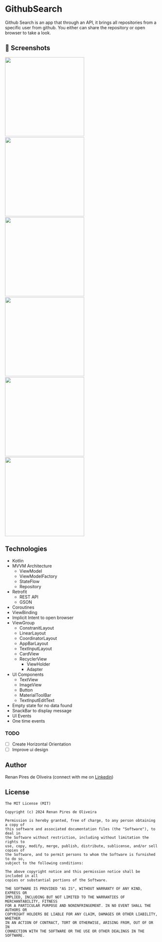 # GithubSearch
Github Search is an app that through an API, it brings all repositories from a specific user from github. You either can share the repository or open browser to take a look.

## :camera_flash: Screenshots
<!-- You can add more screenshots here if you like -->
<img src="/results/Screenshot_github_search_1.png" width="260">&emsp;<img src="/results/Screenshot_github_search_2.png" width="260">&emsp;<img src="/results/Screenshot_github_search_3.png" width="260">&emsp;<img src="/results/Screenshot_github_search_4.png" width="260">&emsp;<img src="/results/Screenshot_github_search_5.png" width="260">&emsp;<img src="/results/Screenshot_github_search_6.png" width="260">

## Technologies
* Kotlin
* MVVM Architecture
  * ViewModel
  * ViewModelFactory
  * StateFlow
  * Repository
* Retrofit
  * REST API
  * GSON
* Coroutines
* ViewBinding
* Implicit Intent to open browser
* ViewGroup
  * ConstranitLayout
  * LinearLayout
  * CoordinatorLayout
  * AppBarLayout
  * TextInputLayout
  * CardView
  * RecyclerView
    * ViewHolder
    * Adapter
* UI Components
    * TextView
    * ImageView
    * Button
    * MaterialToolBar
    * TextInputEditText
* Empty state for no data found
* SnackBar to display message
* UI Events
* One time events

### TODO
- [ ] Create Horizontal Orientation
- [ ] Improve ui design

## Author
Renan Pires de Oliveira (connect with me on [Linkedin](https://www.linkedin.com/in/renan-pires-332568142/))

## License
```
The MIT License (MIT)

Copyright (c) 2024 Renan Pires de Oliveira

Permission is hereby granted, free of charge, to any person obtaining a copy of
this software and associated documentation files (the "Software"), to deal in
the Software without restriction, including without limitation the rights to
use, copy, modify, merge, publish, distribute, sublicense, and/or sell copies of
the Software, and to permit persons to whom the Software is furnished to do so,
subject to the following conditions:

The above copyright notice and this permission notice shall be included in all
copies or substantial portions of the Software.

THE SOFTWARE IS PROVIDED "AS IS", WITHOUT WARRANTY OF ANY KIND, EXPRESS OR
IMPLIED, INCLUDING BUT NOT LIMITED TO THE WARRANTIES OF MERCHANTABILITY, FITNESS
FOR A PARTICULAR PURPOSE AND NONINFRINGEMENT. IN NO EVENT SHALL THE AUTHORS OR
COPYRIGHT HOLDERS BE LIABLE FOR ANY CLAIM, DAMAGES OR OTHER LIABILITY, WHETHER
IN AN ACTION OF CONTRACT, TORT OR OTHERWISE, ARISING FROM, OUT OF OR IN
CONNECTION WITH THE SOFTWARE OR THE USE OR OTHER DEALINGS IN THE SOFTWARE.
```
